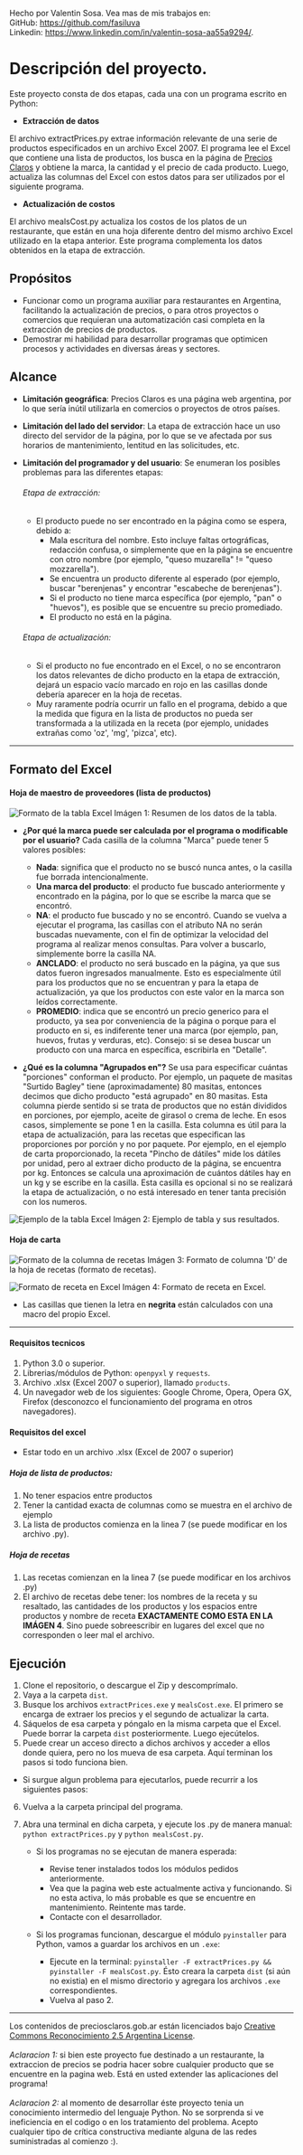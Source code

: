 Hecho por Valentin Sosa. Vea mas de mis trabajos en: <br>
GitHub: https://github.com/fasiluva <br>
Linkedin: https://www.linkedin.com/in/valentin-sosa-aa55a9294/.

# Descripción del proyecto.

Este proyecto consta de dos etapas, cada una con un programa escrito en Python:

* **Extracción de datos**

El archivo extractPrices.py extrae información relevante de una serie de productos especificados en un archivo Excel 2007. El programa lee el Excel que contiene una lista de productos, los busca en la página de [Precios Claros](https://www.preciosclaros.gob.ar/#!/buscar-productos) y obtiene la marca, la cantidad y el precio de cada producto. Luego, actualiza las columnas del Excel con estos datos para ser utilizados por el siguiente programa.

* **Actualización de costos**

El archivo mealsCost.py actualiza los costos de los platos de un restaurante, que están en una hoja diferente dentro del mismo archivo Excel utilizado en la etapa anterior. Este programa complementa los datos obtenidos en la etapa de extracción.

## Propósitos

* Funcionar como un programa auxiliar para restaurantes en Argentina, facilitando la actualización de precios, o para otros proyectos o comercios que requieran una automatización casi completa en la extracción de precios de productos.
* Demostrar mi habilidad para desarrollar programas que optimicen procesos y actividades en diversas áreas y sectores.

## Alcance 

* **Limitación geográfica**: Precios Claros es una página web argentina, por lo que sería inútil utilizarla en comercios o proyectos de otros países.
* **Limitación del lado del servidor**: La etapa de extracción hace un uso directo del servidor de la página, por lo que se ve afectada por sus horarios de mantenimiento, lentitud en las solicitudes, etc.
* **Limitación del programador y del usuario**: Se enumeran los posibles problemas para las diferentes etapas:
    
    ###### Etapa de extracción:  

    * El producto puede no ser encontrado en la página como se espera, debido a:
        * Mala escritura del nombre. Esto incluye faltas ortográficas, redacción confusa, o simplemente que en la página se encuentre con otro nombre (por ejemplo, "queso muzarella" != "queso mozzarella").
        * Se encuentra un producto diferente al esperado (por ejemplo, buscar "berenjenas" y encontrar "escabeche de berenjenas").
        * Si el producto no tiene marca específica (por ejemplo, "pan" o "huevos"), es posible que se encuentre su precio promediado.
        * El producto no está en la página.

    ###### Etapa de actualización:

    * Si el producto no fue encontrado en el Excel, o no se encontraron los datos relevantes de dicho producto en la etapa de extracción, dejará un espacio vacío marcado en rojo en las casillas donde debería aparecer en la hoja de recetas.
    * Muy raramente podría ocurrir un fallo en el programa, debido a que la medida que figura en la lista de productos no pueda ser transformada a la utilizada en la receta (por ejemplo, unidades extrañas como 'oz', 'mg', 'pizca', etc).

---

## Formato del Excel

#### Hoja de maestro de proveedores (lista de productos)

![Formato de la tabla Excel](https://github.com/fasiluva/Precios-Claros-WebClient/blob/main/docs/TablaDeProductos.png?raw=true)
Imágen 1: Resumen de los datos de la tabla.

* **¿Por qué la marca puede ser calculada por el programa o modificable por el usuario?** Cada casilla de la columna "Marca" puede tener 5 valores posibles:
    * **Nada**: significa que el producto no se buscó nunca antes, o la casilla fue borrada intencionalmente.
    * **Una marca del producto**: el producto fue buscado anteriormente y encontrado en la página, por lo que se escribe la marca que se encontró.
    * **NA**: el producto fue buscado y no se encontró. Cuando se vuelva a ejecutar el programa, las casillas con el atributo NA no serán buscadas nuevamente, con el fin de optimizar la velocidad del programa al realizar menos consultas. Para volver a buscarlo, simplemente borre la casilla NA.
    * **ANCLADO**: el producto no será buscado en la página, ya que sus datos fueron ingresados manualmente. Esto es especialmente útil para los productos que no se encuentran y para la etapa de actualización, ya que los productos con este valor en la marca son leídos correctamente.
    * **PROMEDIO**: indica que se encontró un precio generico para el producto, ya sea por conveniencia de la página o porque para el producto en si, es indiferente tener una marca (por ejemplo, pan, huevos, frutas y verduras, etc). Consejo: si se desea buscar un producto con una marca en específica, escribirla en "Detalle".

* **¿Qué es la columna "Agrupados en"?** Se usa para especificar cuántas "porciones" conforman el producto. Por ejemplo, un paquete de masitas "Surtido Bagley" tiene (aproximadamente) 80 masitas, entonces decimos que dicho producto "está agrupado" en 80 masitas. Esta columna pierde sentido si se trata de productos que no están divididos en porciones, por ejemplo, aceite de girasol o crema de leche. En esos casos, simplemente se pone 1 en la casilla. Esta columna es útil para la etapa de actualización, para las recetas que especifican las proporciones por porción y no por paquete. Por ejemplo, en el ejemplo de carta proporcionado, la receta "Pincho de dátiles" mide los dátiles por unidad, pero al extraer dicho producto de la página, se encuentra por kg. Entonces se calcula una aproximación de cuántos dátiles hay en un kg y se escribe en la casilla. Esta casilla es opcional si no se realizará la etapa de actualización, o no está interesado en tener tanta precisión con los numeros.

![Ejemplo de la tabla Excel](https://github.com/fasiluva/Precios-Claros-WebClient/blob/main/docs/excel-example1.PNG?raw=true)
Imágen 2: Ejemplo de tabla y sus resultados.

#### Hoja de carta 

![Formato de la columna de recetas](https://github.com/fasiluva/Precios-Claros-WebClient/blob/main/docs/FormatoDeLaCarta.png?raw=true)
Imágen 3: Formato de columna 'D' de la hoja de recetas (formato de recetas).

![Formato de receta en Excel](https://github.com/fasiluva/Precios-Claros-WebClient/blob/main/docs/receta-example.PNG?raw=true)
Imágen 4: Formato de receta en Excel.

* Las casillas que tienen la letra en **negrita** están calculados con una macro del propio Excel.

---

#### Requisitos tecnicos

1. Python 3.0 o superior.
2. Librerias/módulos de Python: `openpyxl` y `requests`.
3. Archivo .xlsx (Excel 2007 o superior), llamado `products`.
4. Un navegador web de los siguientes: Google Chrome, Opera, Opera GX, Firefox (desconozco el funcionamiento del programa en otros navegadores).

#### Requisitos del excel

* Estar todo en un archivo .xlsx (Excel de 2007 o superior)

##### Hoja de lista de productos:

1. No tener espacios entre productos
2. Tener la cantidad exacta de columnas como se muestra en el archivo de ejemplo
5. La lista de productos comienza en la linea 7 (se puede modificar en los archivo .py).

##### Hoja de recetas

1. Las recetas comienzan en la linea 7 (se puede modificar en los archivos .py)
1. El archivo de recetas debe tener: los nombres de la receta y su resaltado, las cantidades de los productos y los espacios entre productos y nombre de receta **EXACTAMENTE COMO ESTA EN LA IMÁGEN 4**. Sino puede sobreescribir en lugares del excel que no corresponden o leer mal el archivo.   

## Ejecución

1. Clone el repositorio, o descargue el Zip y descomprímalo.
2. Vaya a la carpeta `dist`.
3. Busque los archivos `extractPrices.exe` y `mealsCost.exe`.  El primero se encarga de extraer los precios y el segundo de actualizar la carta. 
4. Sáquelos de esa carpeta y póngalo en la misma carpeta que el Excel. Puede borrar la carpeta `dist` posteriormente. Luego ejecútelos.
5. Puede crear un acceso directo a dichos archivos y acceder a ellos donde quiera, pero no los mueva de esa carpeta. Aquí terminan los pasos si todo funciona bien.

* Si surgue algun problema para ejecutarlos, puede recurrir a los siguientes pasos:

6. Vuelva a la carpeta principal del programa.
7. Abra una terminal en dicha carpeta, y ejecute los .py de manera manual: `python extractPrices.py` y `python mealsCost.py`.

    * Si los programas no se ejecutan de manera esperada:
        * Revise tener instalados todos los módulos pedidos anteriormente.
        * Vea que la pagina web este actualmente activa y funcionando. Si no esta activa, lo más probable es que se encuentre en mantenimiento. Reintente mas tarde.
        *  Contacte con el desarrollador.
    
    * Si los programas funcionan, descargue el módulo `pyinstaller` para Python, vamos a guardar los archivos en un `.exe`:
        * Ejecute en la terminal: `pyinstaller -F extractPrices.py && pyinstaller -F mealsCost.py`. Ésto creara la carpeta `dist` (si aún no existia) en el mismo directorio y agregara los archivos `.exe` correspondientes.
        * Vuelva al paso 2.

---
Los contenidos de preciosclaros.gob.ar están licenciados bajo [Creative Commons Reconocimiento 2.5 Argentina License](https://creativecommons.org/licenses/by/2.5/ar/). <br><br>
_Aclaracion 1:_ si bien este proyecto fue destinado a un restaurante, la extraccion de precios se podria hacer sobre cualquier producto que se encuentre en la pagina web. Está en usted extender las aplicaciones del programa! <br><br>
_Aclaracion 2:_ al momento de desarrollar éste proyecto tenia un conocimiento intermedio del lenguaje Python. No se sorprenda si ve ineficiencia en el codigo o en los tratamiento del problema. Acepto cualquier tipo de crítica constructiva mediante alguna de las redes suministradas al comienzo :). 
